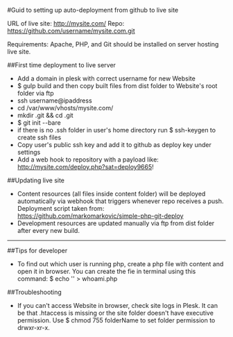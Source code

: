#Guid to setting up auto-deployment from github to live site

URL of live site: http://mysite.com/
Repo: https://github.com/username/mysite.com.git

Requirements:
Apache, PHP, and Git should be installed on server hosting live site.

##First time deployment to live server
- Add a domain in plesk with correct username for new Website
- $ gulp build and then copy built files from dist folder to Website's root folder via ftp
- ssh username@ipaddress
- cd /var/www/vhosts/mysite.com/
- mkdir .git && cd .git
- $ git init --bare
- if there is no .ssh folder in user's home directory run $ ssh-keygen to create ssh files
- Copy user's public ssh key and add it to github as deploy key under settings
- Add a web hook to repository with a payload like: http://mysite.com/deploy.php?sat=deploy9665!

##Updating live site
- Content resources (all files inside content folder) will be deployed automatically via webhook that triggers whenever repo receives a push. Deployment script taken from: https://github.com/markomarkovic/simple-php-git-deploy
- Development resources are updated manually via ftp from dist folder after every new build.
- - -

##Tips for developer
- To find out which user is running php, create a php file with content <?php echo exec('whoami'); ?> and open it in browser. You can create the fie in terminal using this command:
$ echo '<?php echo exec('whoami'); ?>' > whoami.php

##Troubleshooting
- If you can't access Website in browser, check site logs in Plesk. It can be that .htaccess is missing or the site folder doesn't have executive permission. Use $ chmod 755 folderName to set folder permission to drwxr-xr-x.
